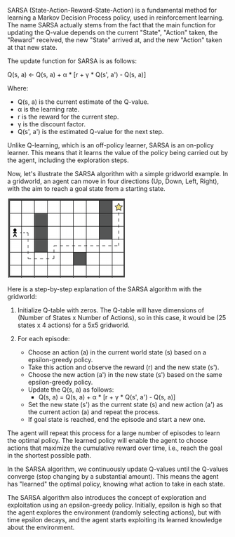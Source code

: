 SARSA (State-Action-Reward-State-Action) is a fundamental method for learning a Markov Decision Process policy, used in reinforcement learning. The name SARSA actually stems from the fact that the main function for updating the Q-value depends on the current "State", "Action" taken, the "Reward" received, the new "State" arrived at, and the new "Action" taken at that new state. 

The update function for SARSA is as follows:

Q(s, a) ← Q(s, a) + α * [r + γ * Q(s', a') - Q(s, a)]

Where:
- Q(s, a) is the current estimate of the Q-value.
- α is the learning rate.
- r is the reward for the current step.
- γ is the discount factor.
- Q(s', a') is the estimated Q-value for the next step.

Unlike Q-learning, which is an off-policy learner, SARSA is an on-policy learner. This means that it learns the value of the policy being carried out by the agent, including the exploration steps.

Now, let's illustrate the SARSA algorithm with a simple gridworld example. In a gridworld, an agent can move in four directions (Up, Down, Left, Right), with the aim to reach a goal state from a starting state.

![Grid World](../Games/images/gridworld.png)

Here is a step-by-step explanation of the SARSA algorithm with the gridworld:

1. Initialize Q-table with zeros. The Q-table will have dimensions of (Number of States x Number of Actions), so in this case, it would be (25 states x 4 actions) for a 5x5 gridworld.

2. For each episode:
   - Choose an action (a) in the current world state (s) based on a epsilon-greedy policy.
   - Take this action and observe the reward (r) and the new state (s').
   - Choose the new action (a') in the new state (s') based on the same epsilon-greedy policy.
   - Update the Q(s, a) as follows:
     - Q(s, a) = Q(s, a) + α * [r + γ * Q(s', a') - Q(s, a)]
   - Set the new state (s') as the current state (s) and new action (a') as the current action (a) and repeat the process.
   - If goal state is reached, end the episode and start a new one.

The agent will repeat this process for a large number of episodes to learn the optimal policy. The learned policy will enable the agent to choose actions that maximize the cumulative reward over time, i.e., reach the goal in the shortest possible path.

In the SARSA algorithm, we continuously update Q-values until the Q-values converge (stop changing by a substantial amount). This means the agent has "learned" the optimal policy, knowing what action to take in each state.

The SARSA algorithm also introduces the concept of exploration and exploitation using an epsilon-greedy policy. Initially, epsilon is high so that the agent explores the environment (randomly selecting actions), but with time epsilon decays, and the agent starts exploiting its learned knowledge about the environment.